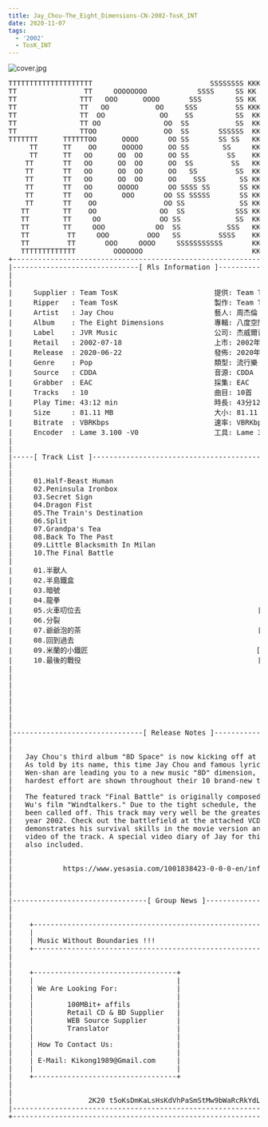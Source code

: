 ```yaml
---
title: Jay_Chou-The_Eight_Dimensions-CN-2002-TosK_INT
date: 2020-11-07
tags: 
  - '2002'
  - TosK_INT
---
```


![cover.jpg](https://goindex.65style.workers.dev/1:/Jay_Chou-The_Eight_Dimensions-CN-2002-TosK_INT/00-jay_chou-the_eight_dimensions-2002-proof-tosk.jpg)

<retrotxt v-slot>
<pre class="has-text-plain text-1x font-ibm_vga_8x16">TTTTTTTTTTTTTTTTTTTT                            SSSSSSSS KKKKKKKK  KKKKKKKKKKKKKK
TT                TT     OOOOOOOO            SSSS     SS KK   KKK  KKKK        KK
TT               TTT   OOO      OOOO       SSS        SS KK    KKK  KKK        KK
TT               TT   OO           OO     SSS         SS KKK      KKKK        KK
TT               TT  OO             OO    SS          SS  KK       KK        KK
TT               TT OO               OO  SS           SS  KK                KK
TT               TTOO                OO  SS       SSSSSS  KK                KK
TTTTTTT      TTTTTTOO      OOOO       OO SS       SS SS   KK               KK
     TT      TT    OO      OOOOO      OO SS        SS     KK              KK
     TT      TT   OO      OO  OO      OO SS         SS    KK              KK
    TT       TT   OO      OO  OO      OO  SS         SS   KK               KK
    TT       TT   OO      OO  OO      OO   SS         SS  KK                KK
    TT       TT   OO      OO  OO      OO    SSS        SS KK                 KK
    TT       TT   OO      OOOOO       OO SSSS SS       SS KK                  KK
    TT       TT   OO       OOO       OO SS SSSSS       SS KK                   KK
    TT       TT    OO                OO SS             SS KK       KK           KK
   TT        TT    OO               OO  SS            SSS KK      KKKK         KK
   TT        TT     OO              OO SS             SS  KK      KK KK       KK
   TT        TT     OOO            OO  SS           SSS   KK      KK  KK    KKK
   TT         TT     OOO         OOO   SS         SSSS    KK       KK  KK  KKK
   TT         TT       OOO     OOOO     SSSSSSSSSSS       KK KKKKKKKK  KK KKK
   TTTTTTTTTTTTT         OOOOOOO                          KKKK          KKKK
+------------------------------------------------------------------------------+
|------------------------------[ Rls Information ]-----------------------------|
|                                                                              |
|                                                                              |
|     Supplier : Team TosK                       提供: Team TosK               |
|     Ripper   : Team TosK                       製作: Team TosK               |
|     Artist   : Jay Chou                        藝人: 周杰倫                  |
|     Album    : The Eight Dimensions            專輯: 八度空間                |
|     Label    : JVR Music                       公司: 杰威爾音樂              |
|     Retail   : 2002-07-18                      上市: 2002年07月18日          |
|     Release  : 2020-06-22                      發佈: 2020年06月22日          |
|     Genre    : Pop                             類型: 流行樂                  |
|     Source   : CDDA                            音源: CDDA                    |
|     Grabber  : EAC                             採集: EAC                     |
|     Tracks   : 10                              曲目: 10首                    |
|     Play Time: 43:12 min                       時長: 43分12秒                |
|     Size     : 81.11 MB                        大小: 81.11 MB                |
|     Bitrate  : VBRKbps                         速率: VBRKbps                 |
|     Encoder  : Lame 3.100 -V0                  工具: Lame 3.100 -V0          |
|                                                                              |
|                                                                              |
|-----[ Track List ]-----------------------------------------------------------|
|                                                                              |
|                                                                              |
|     01.Half-Beast Human                                    [04:05]           |
|     02.Peninsula Ironbox                                   [05:17]           |
|     03.Secret Sign                                         [04:30]           |
|     04.Dragon Fist                                         [04:33]           |
|     05.The Train's Destination                             [04:34]           |
|     06.Split                                               [04:13]           |
|     07.Grandpa's Tea                                       [03:59]           |
|     08.Back To The Past                                    [03:51]           |
|     09.Little Blacksmith In Milan                          [03:59]           |
|     10.The Final Battle                                    [04:11]           |
|                                                            -------           |
|     01.半獸人                                              [04:05]           |
|     02.半島鐵盒                                            [05:17]           |
|     03.暗號                                                [04:30]           |
|     04.龍拳                                                [04:33]           |
|     05.火車叨位去                                          [04:34]           |
|     06.分裂                                                [04:13]           |
|     07.爺爺泡的茶                                          [03:59]           |
|     08.回到過去                                            [03:51]           |
|     09.米蘭的小鐵匠                                        [03:59]           |
|     10.最後的戰役                                          [04:11]           |
|                                                            -------           |
|                                                             43:12 min        |
|                                                             81.11 MB         |
|                                                                              |
|                                                                              |
|                                                                              |
|                                                                              |
|                                                                              |
|-------------------------------[ Release Notes ]------------------------------|
|                                                                              |
|                                                                              |
|   Jay Chou's third album "8D Space" is now kicking off at YesAsia.com!       |
|   As told by its name, this time Jay Chou and famous lyricist Fang           |
|   Wen-shan are leading you to a new music "8D" dimension, where their        |
|   hardest effort are shown throughout their 10 brand-new tracks.             |
|                                                                              |
|   The featured track "Final Battle" is originally composed for John          |
|   Wu's film "Windtalkers." Due to the tight schedule, the plan has           |
|   been called off. This track may very well be the greatest hit of the       |
|   year 2002. Check out the battlefield at the attached VCD, where Jay        |
|   demonstrates his survival skills in the movie version and the music        |
|   video of the track. A special video diary of Jay for this song is          |
|   also included.                                                             |
|                                                                              |
|                                                                              |
|            https://www.yesasia.com/1001838423-0-0-0-en/info.html             |
|                                                                              |
|                                                                              |
|                                                                              |
|--------------------------------[ Group News ]--------------------------------|
|                                                                              |
|                                                                              |
|    +--------------------------------------------------------------------+    |
|    |                                                                    |    |
|    | Music Without Boundaries !!!                                       |    |
|    +--------------------------------------------------------------------+    |
|                                                                              |
|                                                                              |
|    +----------------------------------+                                      |
|    |                                  |                                      |
|    | We Are Looking For:              |                                      |
|    |                                  |                                      |
|    |        100MBit+ affils           |                                      |
|    |        Retail CD &amp; BD Supplier   |                                      |
|    |        WEB Source Supplier       |                                      |
|    |        Translator                |                                      |
|    |                                  |                                      |
|    | How To Contact Us:               |                                      |
|    |                                  |                                      |
|    | E-Mail: Kikong1989@Gmail.com     |                                      |
|    |                                  |                    RlS No. 1825      |
|    +----------------------------------+                                      |
|                                                                              |
|                                                                              |
|                  2K20 t5oKsDmKaLsHsKdVhPaSmStMw9bWaRcRkYdL                   |
|------------------------------------------------------------------------------|
+------------------------------------------------------------------------------+
<span class="dos-cursor">_</span></pre>
</retrotxt>

<a-player 
    :options="{
        audio: [
          {
            name: '半島鐵盒',
            artist: '周杰倫',
            url: 'https://goindex.65style.workers.dev/1:/Jay_Chou-The_Eight_Dimensions-CN-2002-TosK_INT/02-jay_chou-peninsula_ironbox-tosk.mp3',
            cover: 'https://goindex.65style.workers.dev/1:/Jay_Chou-The_Eight_Dimensions-CN-2002-TosK_INT/00-jay_chou-the_eight_dimensions-2002-proof-tosk.jpg',
            theme: '#ebd0c2'
          },
        ]
    }"
/>

<download url="https://mirrorace.org/m/3HT1Y"/>

